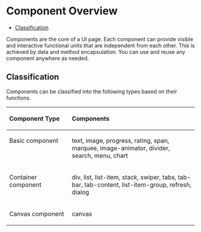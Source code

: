 # Component Overview<a name="EN-US_TOPIC_0000001063340551"></a>

-   [Classification](#section154381954142018)

Components are the core of a UI page. Each component can provide visible and interactive functional units that are independent from each other. This is achieved by data and method encapsulation. You can use and reuse any component anywhere as needed. 

## Classification<a name="section154381954142018"></a>

Components can be classified into the following types based on their functions.

<a name="table1566416553433"></a>
<table><thead align="left"><tr id="row466410559436"><th class="cellrowborder" valign="top" width="33.23%" id="mcps1.1.3.1.1"><p id="p1166485514432"><a name="p1166485514432"></a><a name="p1166485514432"></a>Component Type</p>
</th>
<th class="cellrowborder" valign="top" width="66.77%" id="mcps1.1.3.1.2"><p id="p146651555174320"><a name="p146651555174320"></a><a name="p146651555174320"></a>Components</p>
</th>
</tr>
</thead>
<tbody><tr id="row166525516430"><td class="cellrowborder" valign="top" width="33.23%" headers="mcps1.1.3.1.1 "><p id="p116655558432"><a name="p116655558432"></a><a name="p116655558432"></a>Basic component</p>
</td>
<td class="cellrowborder" valign="top" width="66.77%" headers="mcps1.1.3.1.2 "><p id="p12145036194419"><a name="p12145036194419"></a><a name="p12145036194419"></a>text, image, progress, rating, span, marquee, image-animator, divider, search, menu, chart</p>
</td>
</tr>
<tr id="row10665555154310"><td class="cellrowborder" valign="top" width="33.23%" headers="mcps1.1.3.1.1 "><p id="p1266535584311"><a name="p1266535584311"></a><a name="p1266535584311"></a>Container component</p>
</td>
<td class="cellrowborder" valign="top" width="66.77%" headers="mcps1.1.3.1.2 "><p id="p18127648144417"><a name="p18127648144417"></a><a name="p18127648144417"></a>div, list, list-item, stack, swiper, tabs, tab-bar, tab-content, list-item-group, refresh, dialog</p>
</td>
</tr>
<tr id="row3665175512436"><td class="cellrowborder" valign="top" width="33.23%" headers="mcps1.1.3.1.1 "><p id="p196651055164310"><a name="p196651055164310"></a><a name="p196651055164310"></a>Canvas component</p>
</td>
<td class="cellrowborder" valign="top" width="66.77%" headers="mcps1.1.3.1.2 "><p id="p066545564313"><a name="p066545564313"></a><a name="p066545564313"></a>canvas</p>
</td>
</tr>
</tbody>
</table>

